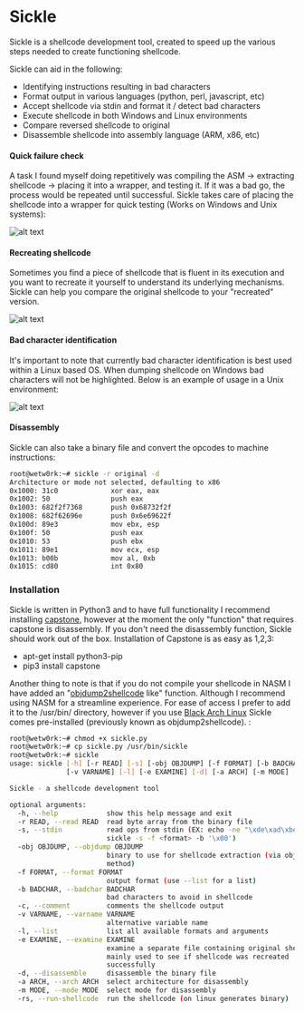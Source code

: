 # Sickle

Sickle is a shellcode development tool, created to speed up the various steps needed to create functioning shellcode. 

Sickle can aid in the following:
- Identifying instructions resulting in bad characters
- Format output in various languages (python, perl, javascript, etc)
- Accept shellcode via stdin and format it / detect bad characters
- Execute shellcode in both Windows and Linux environments
- Compare reversed shellcode to original
- Disassemble shellcode into assembly language (ARM, x86, etc)

#### Quick failure check
A task I found myself doing repetitively was compiling the ASM -> extracting shellcode -> placing it into a wrapper, and testing it. If it was a bad go, the process would be repeated until successful. Sickle takes care of placing the shellcode into a wrapper for quick testing (Works on Windows and Unix systems):

![alt text](https://raw.githubusercontent.com/wetw0rk/Sickle/master/example-pictures/example1.png?style=centerme)

#### Recreating shellcode
Sometimes you find a piece of shellcode that is fluent in its execution and you want to recreate it yourself to understand its underlying mechanisms. Sickle can help you compare the original shellcode to your "recreated" version.

![alt text](https://raw.githubusercontent.com/wetw0rk/Sickle/master/example-pictures/example3.png?style=centerme)

#### Bad character identification
It's important to note that currently bad character identification is best used within a Linux based OS. When dumping shellcode on Windows bad characters will not be highlighted. Below is an example of usage in a Unix environment:

![alt text](https://raw.githubusercontent.com/wetw0rk/Sickle/master/example-pictures/example4.png?style=centerme)

#### Disassembly
Sickle can also take a binary file and convert the opcodes to machine instructions:

```sh
root@wetw0rk:~# sickle -r original -d
Architecture or mode not selected, defaulting to x86
0x1000: 31c0             xor eax, eax
0x1002: 50               push eax
0x1003: 682f2f7368       push 0x68732f2f
0x1008: 682f62696e       push 0x6e69622f
0x100d: 89e3             mov ebx, esp
0x100f: 50               push eax
0x1010: 53               push ebx
0x1011: 89e1             mov ecx, esp
0x1013: b00b             mov al, 0xb
0x1015: cd80             int 0x80
```

### Installation
Sickle is written in Python3 and to have full functionality I recommend installing [capstone](http://www.capstone-engine.org/), however at the moment the only "function" that requires capstone is disassembly. If you don't need the disassembly function, Sickle should work out of the box. Installation of Capstone is as easy as 1,2,3:
- apt-get install python3-pip
- pip3 install capstone
    
Another thing to note is that if you do not compile your shellcode in NASM I have added an "[objdump2shellcode](https://github.com/wetw0rk/objdump2shellcode) like" function. Although I recommend using NASM for a streamline experience. For ease of access I prefer to add it to the /usr/bin/ directory, however if you use [Black Arch Linux](https://blackarch.org/index.html) Sickle comes pre-installed (previously known as objdump2shellcode). :

```sh
root@wetw0rk:~# chmod +x sickle.py
root@wetw0rk:~# cp sickle.py /usr/bin/sickle
root@wetw0rk:~# sickle
usage: sickle [-h] [-r READ] [-s] [-obj OBJDUMP] [-f FORMAT] [-b BADCHAR] [-c]
              [-v VARNAME] [-l] [-e EXAMINE] [-d] [-a ARCH] [-m MODE] [-rs]

Sickle - a shellcode development tool

optional arguments:
  -h, --help            show this help message and exit
  -r READ, --read READ  read byte array from the binary file
  -s, --stdin           read ops from stdin (EX: echo -ne "\xde\xad\xbe\xef" |
                        sickle -s -f <format> -b '\x00')
  -obj OBJDUMP, --objdump OBJDUMP
                        binary to use for shellcode extraction (via objdump
                        method)
  -f FORMAT, --format FORMAT
                        output format (use --list for a list)
  -b BADCHAR, --badchar BADCHAR
                        bad characters to avoid in shellcode
  -c, --comment         comments the shellcode output
  -v VARNAME, --varname VARNAME
                        alternative variable name
  -l, --list            list all available formats and arguments
  -e EXAMINE, --examine EXAMINE
                        examine a separate file containing original shellcode.
                        mainly used to see if shellcode was recreated
                        successfully
  -d, --disassemble     disassemble the binary file
  -a ARCH, --arch ARCH  select architecture for disassembly
  -m MODE, --mode MODE  select mode for disassembly
  -rs, --run-shellcode  run the shellcode (on linux generates binary)
```

